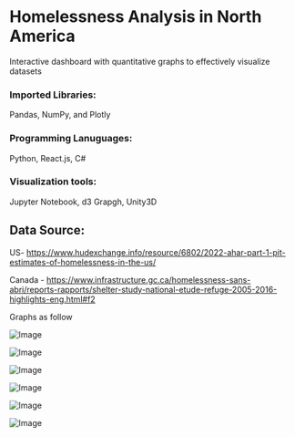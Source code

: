 # Homelessness Analysis in North America
Interactive dashboard with quantitative graphs to effectively visualize datasets

### Imported Libraries:
Pandas, NumPy, and Plotly

### Programming Lanuguages:
Python, React.js, C#

### Visualization tools:
Jupyter Notebook, d3 Grapgh, Unity3D

## Data Source:
US- https://www.hudexchange.info/resource/6802/2022-ahar-part-1-pit-estimates-of-homelessness-in-the-us/

Canada - https://www.infrastructure.gc.ca/homelessness-sans-abri/reports-rapports/shelter-study-national-etude-refuge-2005-2016-highlights-eng.html#f2

Graphs as follow

![Image](https://github.com/user-attachments/assets/c08056ea-553e-4648-88e2-437266813d49)

![Image](https://github.com/user-attachments/assets/e45632c9-bd2f-45eb-bfc5-ec499a4079d1)

![Image](https://github.com/user-attachments/assets/732d0485-ce30-4e66-8bf8-7cffbb8b7c34)

![Image](https://github.com/user-attachments/assets/7b432f65-92dc-46e4-8bdf-be102fa7dbdf)

![Image](https://github.com/user-attachments/assets/df0d5031-3292-4c23-9c70-e2100b07d945)

![Image](https://github.com/user-attachments/assets/b5cfe050-7dbe-41ca-88f8-0318f954476b)
